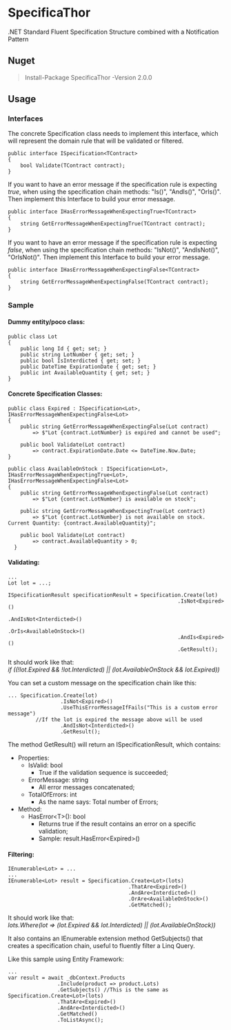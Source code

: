 # SpecificaThor
.NET Standard Fluent Specification Structure combined with a Notification Pattern

## Nuget
> Install-Package SpecificaThor -Version 2.0.0

## Usage

### Interfaces 

The concrete Specification class needs to implement this interface, which will represent the domain rule that will be validated or filtered.

```
public interface ISpecification<TContract>
{
    bool Validate(TContract contract);
}
```
If you want to have an error message if the specification rule is expecting *true*, when using the specification chain methods: "Is()", "AndIs()", "OrIs()". Then implement this Interface to build your error message.

```
public interface IHasErrorMessageWhenExpectingTrue<TContract>
{
    string GetErrorMessageWhenExpectingTrue(TContract contract);
}
```

If you want to have an error message if the specification rule is expecting *false*, when using the specification chain methods: "IsNot()", "AndIsNot()", "OrIsNot()". Then implement this Interface to build your error message.

```
public interface IHasErrorMessageWhenExpectingFalse<TContract>
{
    string GetErrorMessageWhenExpectingFalse(TContract contract);
}
```

### Sample

#### Dummy entity/poco class:
```
public class Lot
{
    public long Id { get; set; }
    public string LotNumber { get; set; }
    public bool IsInterdicted { get; set; }
    public DateTime ExpirationDate { get; set; }
    public int AvailableQuantity { get; set; }
}
```

#### Concrete Specification Classes: 
```
public class Expired : ISpecification<Lot>, IHasErrorMessageWhenExpectingFalse<Lot>
{
    public string GetErrorMessageWhenExpectingFalse(Lot contract)
        => $"Lot {contract.LotNumber} is expired and cannot be used";

    public bool Validate(Lot contract)
        => contract.ExpirationDate.Date <= DateTime.Now.Date;
}
  
public class AvailableOnStock : ISpecification<Lot>, IHasErrorMessageWhenExpectingTrue<Lot>, IHasErrorMessageWhenExpectingFalse<Lot>
{
    public string GetErrorMessageWhenExpectingFalse(Lot contract)
        => $"Lot {contract.LotNumber} is available on stock";

    public string GetErrorMessageWhenExpectingTrue(Lot contract)
        => $"Lot {contract.LotNumber} is not available on stock. Current Quantity: {contract.AvailableQuantity}";

    public bool Validate(Lot contract)
        => contract.AvailableQuantity > 0;
  }
```

#### Validating:
```
...
Lot lot = ...;

ISpecificationResult specificationResult = Specification.Create(lot)
                                                       .IsNot<Expired>()
                                                       .AndIsNot<Interdicted>()
                                                       .OrIs<AvailableOnStock>()
                                                       .AndIs<Expired>()
                                                       .GetResult();
```
It should work like that:                                                       
*if ((!lot.Expired && !lot.Interdicted) || (lot.AvailableOnStock && lot.Expired))*

You can set a custom message on the specification chain like this:
```
... Specification.Create(lot)
                 .IsNot<Expired>()
                 .UseThisErrorMessageIfFails("This is a custom error message") 
		 //If the lot is expired the message above will be used
                 .AndIsNot<Interdicted>()
                 .GetResult();
```

The method GetResult() will return an ISpecificationResult, which contains:
 - Properties:
    - IsValid: bool 
    	- True if the validation sequence is succeeded;
    - ErrorMessage: string
    	- All error messages concatenated;
    - TotalOfErrors: int
    	- As the name says: Total number of Errors;
 - Method:
    - HasError\<T\>(): bool 
    	- Returns true if the result contains an error on a specific validation;
        - Sample: result.HasError\<Expired\>()

#### Filtering:
```
IEnumerable<Lot> = ...
...
IEnumerable<Lot> result = Specification.Create<Lot>(lots)
                                       .ThatAre<Expired>()
                                       .AndAre<Interdicted>()
                                       .OrAre<AvailableOnStock>()
                                       .GetMatched();
```
It should work like that:         
*lots.Where(lot => (lot.Expired && lot.Interdicted) || (lot.AvailableOnStock))*

It also contains an IEnumerable extension method GetSubjects() that creates a specification chain, useful to fluently filter a Linq Query.

Like this sample using Entity Framework:

```
...
var result = await _dbContext.Products
			    .Include(product => product.Lots)
			    .GetSubjects() //This is the same as Specification.Create<Lot>(lots)
			    .ThatAre<Expired>()
			    .AndAre<Interdicted>()
			    .GetMatched()
			    .ToListAsync();
```

